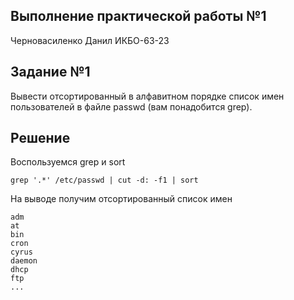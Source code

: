 ## Выполнение практической работы №1

Черновасиленко Данил ИКБО-63-23

## Задание №1

Вывести отсортированный в алфавитном порядке список имен пользователей в файле passwd (вам понадобится grep).

## Решение

Воспользуемся grep и sort

```
grep '.*' /etc/passwd | cut -d: -f1 | sort
```

На выводе получим отсортированный список имен

```
adm
at
bin
cron
cyrus
daemon
dhcp
ftp
...
```
